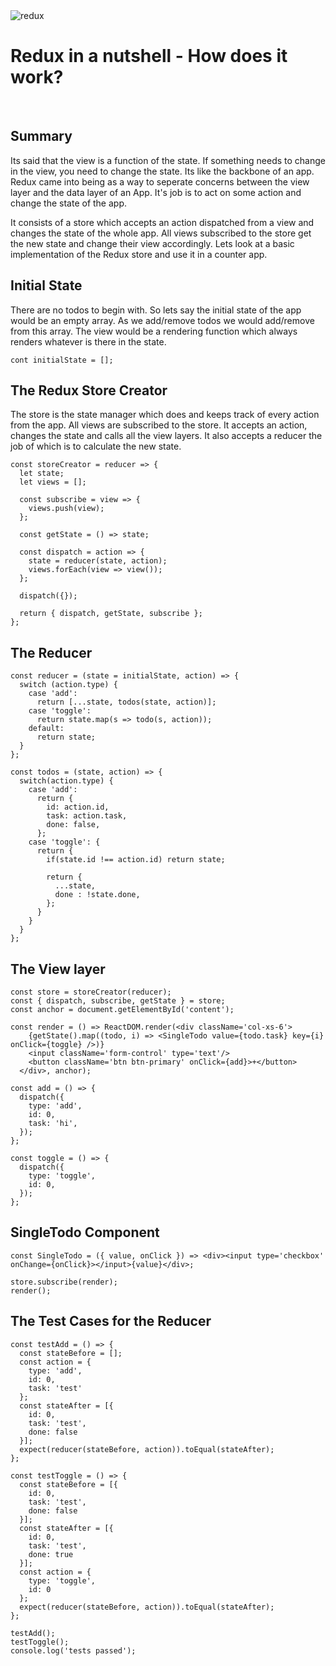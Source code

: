 <img src="/img/redux.jpg" title="redux" class="post-first-image" />

# Redux in a nutshell - How does it work?

&nbsp;

## Summary
Its said that the view is a function of the state. If something needs to change in the view, you need to change the state. Its like the backbone of an app.
Redux came into being as a way to seperate concerns between the view layer and the data layer of an App.
It's job is to act on some action and change the state of the app.

It consists of a store which accepts an action dispatched from a view and changes the state of the whole app. All views subscribed to the store get the new state and change their view accordingly. Lets look at a basic implementation of the Redux store and use it in a counter app.


## Initial State
  There are no todos to begin with. So lets say the initial state of the app would be an empty array. As we add/remove todos we would add/remove from this array. The view would be a rendering function which always renders whatever is there in the state.

    cont initialState = [];

## The Redux Store Creator

The store is the state manager which does and keeps track of every action from the app. All views are subscribed to the store. It accepts an action, changes the state and calls all the view layers. It also accepts a reducer the job of which is to calculate the new state.

    const storeCreator = reducer => {
      let state;
      let views = [];

      const subscribe = view => {
        views.push(view);
      };

      const getState = () => state;

      const dispatch = action => {
        state = reducer(state, action);
        views.forEach(view => view());
      };

      dispatch({});

      return { dispatch, getState, subscribe };
    };


## The Reducer

    const reducer = (state = initialState, action) => {
      switch (action.type) {
        case 'add':
          return [...state, todos(state, action)];
        case 'toggle':
          return state.map(s => todo(s, action));
        default:
          return state;
      }
    };

    const todos = (state, action) => {
      switch(action.type) {
        case 'add':
          return {
            id: action.id,
            task: action.task,
            done: false,
          };
        case 'toggle': {
          return {
            if(state.id !== action.id) return state;

            return {
              ...state,
              done : !state.done,
            };
          }
        }
      }
    };


## The View layer

    const store = storeCreator(reducer);
    const { dispatch, subscribe, getState } = store;
    const anchor = document.getElementById('content');

    const render = () => ReactDOM.render(<div className='col-xs-6'>
        {getState().map((todo, i) => <SingleTodo value={todo.task} key={i} onClick={toggle} />)}
        <input className='form-control' type='text'/>
        <button className='btn btn-primary' onClick={add}>+</button>
      </div>, anchor);

    const add = () => {
      dispatch({
        type: 'add',
        id: 0,
        task: 'hi',
      });
    };

    const toggle = () => {
      dispatch({
        type: 'toggle',
        id: 0,
      });
    };


## SingleTodo Component

    const SingleTodo = ({ value, onClick }) => <div><input type='checkbox' onChange={onClick}></input>{value}</div>;

    store.subscribe(render);
    render();

## The Test Cases for the Reducer

    const testAdd = () => {
      const stateBefore = [];
      const action = {
        type: 'add',
        id: 0,
        task: 'test'
      };
      const stateAfter = [{
        id: 0,
        task: 'test',
        done: false
      }];
      expect(reducer(stateBefore, action)).toEqual(stateAfter);
    };

    const testToggle = () => {
      const stateBefore = [{
        id: 0,
        task: 'test',
        done: false
      }];
      const stateAfter = [{
        id: 0,
        task: 'test',
        done: true
      }];
      const action = {
        type: 'toggle',
        id: 0
      };
      expect(reducer(stateBefore, action)).toEqual(stateAfter);
    };

    testAdd();
    testToggle();
    console.log('tests passed');